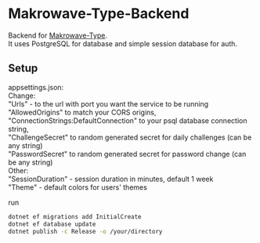 # Makrowave-Type-Backend
Backend for [Makrowave-Type](https://github.com/Makrowave/Makrowave-Type).\
It uses PostgreSQL for database and simple session database for auth.

## Setup
appsettings.json:\
Change:\
"Urls" - to the url with port you want the service to be running\
"AllowedOrigins" to match your CORS origins, \
"ConnectionStrings:DefaultConnection" to your psql database connection string,\
"ChallengeSecret" to random generated secret for daily challenges (can be any string)\
"PasswordSecret" to random generated secret for password change (can be any string)\
Other:\
"SessionDuration" - session duration in minutes, default 1 week\
"Theme" - default colors for users' themes

run
```sh
dotnet ef migrations add InitialCreate
dotnet ef database update
dotnet publish -c Release -o /your/directory
```
